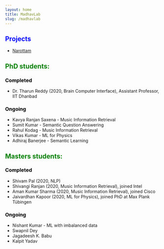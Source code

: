 ```yaml
---
layout: home
title: MadhavLab
slug: /madhavlab
---
```


## **<span style="color:blue">Projects</span>**
- [Narottam](https://vipular.github.io/narottam.github.io)

## <span style="color: Green">PhD students:</span>


### <span style="color: Black">Completed</span>

* Dr. Tharun Reddy (2020, Brain Computer Interface), Assistant Professor, IIT Dhanbad

### <span style="color: Black">Ongoing</span>

* Kavya Ranjan Saxena - Music Information Retrieval
* Sumit Kumar - Semantic Question Answering
* Rahul Kodag - Music Information Retrieval
* Vikas Kumar - ML for Physics
* Adhiraj Banerjee - Semantic Learning

## <span style="color: Green">Masters students:</span>

### <span style="color: Black">Completed</span>

* Shivam Pal (2020, NLP)
* Shivangi Ranjan (2020, Music Information Retrieval), joined Intel
* Aman Kumar Sharma (2020, Music Information Retrieval), joined Cisco
* Jaivardhan Kapoor (2020, ML for Physics), joined PhD at Max Plank Tübingen

### <span style="color: Black">Ongoing</span>

* Nishant Kumar - ML with imbalanced data
* Swapnil Dey
* Jagadeesh K. Babu
* Kalpit Yadav

